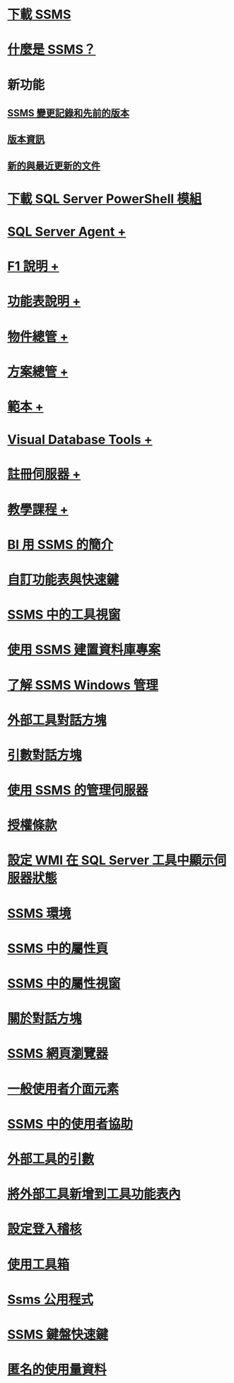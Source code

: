 # [下載 SSMS](download-sql-server-management-studio-ssms.md)
# [什麼是 SSMS？](sql-server-management-studio-ssms.md)

# 新功能
## [SSMS 變更記錄和先前的版本](sql-server-management-studio-changelog-ssms.md)
## [版本資訊](download-sql-server-management-studio-ssms.md#release-notes)
## [新的與最近更新的文件](new-updated-ssms.md)

# [下載 SQL Server PowerShell 模組](download-sql-server-ps-module.md)

# [SQL Server Agent +](../ssms/agent/sql-server-agent.md)
# [F1 說明 +](../ssms/f1-help/f1-help-for-server-connections-sql-server-management-studio.md)
# [功能表說明 +](../ssms/menu-help/sql-server-management-studio-menu-help.md)
# [物件總管 +](../ssms/object/object-explorer.md)
# [方案總管 +](../ssms/solution/solution-explorer.md)
# [範本 +](../ssms/template/template-explorer.md)
# [Visual Database Tools +](../ssms/visual-db-tools/visual-database-tools.md)
# [註冊伺服器 +](../ssms/register-servers/register-servers.md)
# [教學課程 +](../ssms/tutorials/tutorial-sql-server-management-studio.md)

# [BI 用 SSMS 的簡介](introduction-to-sql-server-management-studio-for-business-intelligence.md)
# [自訂功能表與快速鍵](customize-menus-and-shortcut-keys.md)
# [SSMS 中的工具視窗](tool-windows-in-sql-server-management-studio.md)
# [使用 SSMS 建置資料庫專案](build-database-projects-by-using-sql-server-management-studio.md)
# [了解 SSMS Windows 管理](understand-sql-server-management-studio-windows-management.md)
# [外部工具對話方塊](external-tools-dialog-box.md)

# [引數對話方塊](arguments-dialog-box.md)
# [使用 SSMS 的管理伺服器](administer-servers-with-sql-server-management-studio.md)
# [授權條款](sql-server-management-studio-license-terms.md)
# [設定 WMI 在 SQL Server 工具中顯示伺服器狀態](configure-wmi-to-show-server-status-in-sql-server-tools.md)
# [SSMS 環境](the-sql-server-management-studio-environment.md)
# [SSMS 中的屬性頁](property-pages-in-sql-server-management-studio.md)
# [SSMS 中的屬性視窗](properties-window-management-studio.md)

# [關於對話方塊](about-dialog-box.md)
# [SSMS 網頁瀏覽器](sql-server-management-studio-web-browser.md)
# [一般使用者介面元素](general-user-interface-elements.md)

# [SSMS 中的使用者協助](user-assistance-in-sql-server-management-studio.md)
# [外部工具的引數](use-of-sql-server-features-and-capabilities-wwi-oltp.md)
# [將外部工具新增到工具功能表內](add-an-external-tool-to-the-tools-menu-sql-server-management-studio.md)
# [設定登入稽核](configure-login-auditing-sql-server-management-studio.md)
# [使用工具箱](use-the-toolbox.md)

# [Ssms 公用程式](ssms-utility.md)  
# [SSMS 鍵盤快速鍵](sql-server-management-studio-keyboard-shortcuts.md)  
# [匿名的使用量資料](sql-server-management-studio-telemetry-ssms.md)
